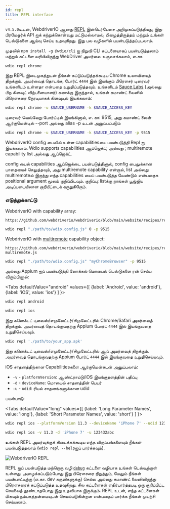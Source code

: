 ```yaml
---
id: repl
title: REPL interface
---
```


`v4.5.0`உடன், WebdriverIO ஆனது [REPL](https://en.wikipedia.org/wiki/Read%E2%80%93eval%E2%80%93print_loop) இன்டெர்பேசை அறிமுகப்படுத்தியது, இது பிரமேஒர்க் API ஐக் கற்றுக்கொள்வது மட்டுமல்லாமல், பிழைத்திருத்தம் மற்றும் உங்கள் டெஸ்டுகளை ஆய்வு செய்ய உதவுகிறது. இது பல வழிகளில் பயன்படுத்தப்படலாம்.

முதலில் `npm install -g @wdio/cli` ஐ நிறுவி CLI கட்டளையாகப் பயன்படுத்தலாம் மற்றும் கட்டளை வரியிலிருந்து WebDriver அமர்வை உருவாக்கலாம், எ.கா.

```sh
wdio repl chrome
```

இது REPL இடைமுகத்துடன் நீங்கள் கட்டுப்படுத்தக்கூடிய Chrome உலாவியைத் திறக்கும். அமர்வைத் தொடங்க, போர்ட் `4444` இல் இயங்கும் பிரௌசர் டிரைவர் உங்களிடம் உள்ளதா என்பதை உறுதிப்படுத்தவும். உங்களிடம் [Sauce Labs](https://saucelabs.com) (அல்லது பிற கிளவுட் விற்பனையாளர்) கணக்கு இருந்தால், உங்கள் கமாண்ட் லைனில் பிரௌசரை நேரடியாகக் கிளவுடில் இயக்கலாம்:

```sh
wdio repl chrome -u $SAUCE_USERNAME -k $SAUCE_ACCESS_KEY
```

டிரைவர் வெவ்வேறு போர்ட்டில் இயங்கினால், எ. கா: 9515, அது கமாண்ட் லைன் ஆர்குமென்டில் --port அல்லது alias -p உடன் அனுப்பப்படும்

```sh
wdio repl chrome -u $SAUCE_USERNAME -k $SAUCE_ACCESS_KEY -p 9515
```

WebdriverIO config பைலில் உள்ள capabilitiesயை பயன்படுத்தி Repl ஐ இயக்கலாம். Wdio supports capabilities ஆப்ஜெக்ட்; அல்லது ; multiremote capability list அல்லது ஆப்ஜெக்ட்.

config பைல் capabilities ஆப்ஜெக்டை பயன்படுத்தினால், config பைலுக்கான பாதையைச் செலுத்தவும், அது multiremote capability என்றால், list அல்லது multiremoteல் இருந்து எந்த capabilities யைப் பயன்படுத்த வேண்டும் என்பதைக positional argument மூலம் குறிப்பிடவும். குறிப்பு: listக்கு நாங்கள் பூஜ்ஜிய அடிப்படையிலான குறியீட்டைக் கருதுகிறோம்.

### எடுத்துக்காட்டு

WebdriverIO with capability array:

``` reference useHTTPS
https://github.com/webdriverio/webdriverio/blob/main/website/recipes/repl/repl.js
```

```sh
wdio repl "./path/to/wdio.config.js" 0 -p 9515
```

WebdriverIO with [multiremote](https://webdriver.io/docs/multiremote/) capability object:

``` reference useHTTPS
https://github.com/webdriverio/webdriverio/blob/main/website/recipes/repl/repl-multiremote.js
```

```sh
wdio repl "./path/to/wdio.config.js" "myChromeBrowser" -p 9515
```

அல்லது Appium ஐப் பயன்படுத்தி லோக்கல் மொபைல் டெஸ்டுகளை ரன் செய்ய விரும்பினால்:

<Tabs
  defaultValue="android"
  values={[
    {label: 'Android', value: 'android'},
 {label: 'iOS', value: 'ios'}
 ]
}>
<TabItem value="android">

```sh
wdio repl android
```

</TabItem>
<TabItem value="ios">

```sh
wdio repl ios
```

</TabItem>
</Tabs>

இது கனெக்டட் டிவைஸ்/எமுலேட்டர்/சிமுலேட்டரில் Chrome/Safari அமர்வைத் திறக்கும். அமர்வைத் தொடங்குவதற்கு Appium போர்ட் `4444` இல் இயங்குவதை உறுதிசெய்யவும்.

```sh
wdio repl './path/to/your_app.apk'
```

இது கனெக்டட் டிவைஸ்/எமுலேட்டர்/சிமுலேட்டரில் ஆப் அமர்வைத் திறக்கும். அமர்வைத் தொடங்குவதற்கு Appium போர்ட் `4444` இல் இயங்குவதை உறுதிசெய்யவும்.

iOS சாதனத்திற்கான Capabilitiesகளை ஆர்குமென்சுடன் அனுப்பலாம்:

* `-v`      - `platformVersion`: ஆண்ட்ராய்டு/iOS இயங்குதளத்தின் பதிப்பு
* `-d`      - `deviceName`: மொபைல் சாதனத்தின் பெயர்
* `-u`      - `udid`: ரியல் சாதனங்களுக்கான udid

பயன்பாடு:

<Tabs
  defaultValue="long"
  values={[
    {label: 'Long Parameter Names', value: 'long'},
 {label: 'Short Parameter Names', value: 'short'}
 ]
}>
<TabItem value="long">

```sh
wdio repl ios --platformVersion 11.3 --deviceName 'iPhone 7' --udid 123432abc
```

</TabItem>
<TabItem value="short">

```sh
wdio repl ios -v 11.3 -d 'iPhone 7' -u 123432abc
```

</TabItem>
</Tabs>

உங்கள் REPL அமர்வுக்குக் கிடைக்கக்கூடிய எந்த விருப்பங்களையும் நீங்கள் பயன்படுத்தலாம் (`wdio repl --help`ஐப் பார்க்கவும்).

![WebdriverIO REPL](https://webdriver.io/img/repl.gif)

REPL ஐப் பயன்படுத்த மற்றொரு வழி [`debug`](/docs/api/browser/debug) கட்டளை வழியாக உங்கள் டெஸ்டிற்குள் உள்ளது. அழைக்கப்படும்போது இது பிரௌசரை நிறுத்தும், மேலும் நீங்கள் பயன்பாட்டிற்கு (எ.கா. dev கருவிகளுக்கு) செல்ல அல்லது கமாண்ட் லைனிலிருந்து பிரௌசரைக் கட்டுப்படுத்த உதவுகிறது. சில கட்டளைகள் எதிர்பார்த்தபடி ஒரு குறிப்பிட்ட செயலைத் தூண்டாதபோது இது உதவியாக இருக்கும். REPL உடன், எந்த கட்டளைகள் மிகவும் நம்பகத்தன்மையுடன் செயல்படுகின்றன என்பதைப் பார்க்க நீங்கள் முயற்சி செய்யலாம்.
